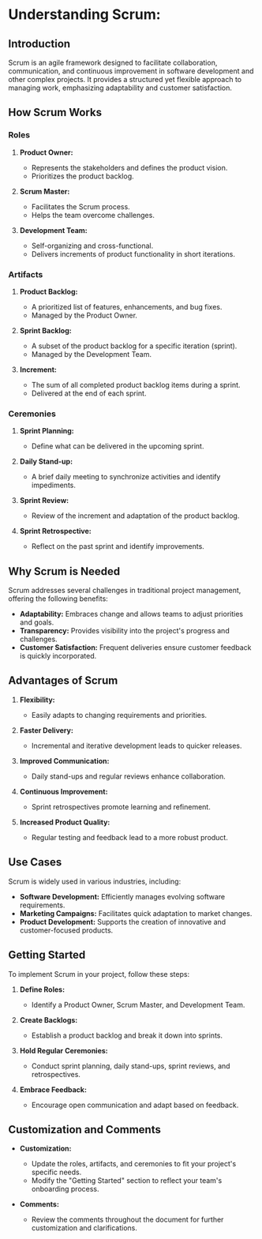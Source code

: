# Understanding Scrum: 

## Introduction

Scrum is an agile framework designed to facilitate collaboration, communication, and continuous improvement in software development and other complex projects. It provides a structured yet flexible approach to managing work, emphasizing adaptability and customer satisfaction.

## How Scrum Works

### Roles

1. **Product Owner:**
    - Represents the stakeholders and defines the product vision.
    - Prioritizes the product backlog.

2. **Scrum Master:**
    - Facilitates the Scrum process.
    - Helps the team overcome challenges.

3. **Development Team:**
    - Self-organizing and cross-functional.
    - Delivers increments of product functionality in short iterations.

### Artifacts

1. **Product Backlog:**
    - A prioritized list of features, enhancements, and bug fixes.
    - Managed by the Product Owner.

2. **Sprint Backlog:**
    - A subset of the product backlog for a specific iteration (sprint).
    - Managed by the Development Team.

3. **Increment:**
    - The sum of all completed product backlog items during a sprint.
    - Delivered at the end of each sprint.

### Ceremonies

1. **Sprint Planning:**
    - Define what can be delivered in the upcoming sprint.

2. **Daily Stand-up:**
    - A brief daily meeting to synchronize activities and identify impediments.

3. **Sprint Review:**
    - Review of the increment and adaptation of the product backlog.

4. **Sprint Retrospective:**
    - Reflect on the past sprint and identify improvements.

## Why Scrum is Needed

Scrum addresses several challenges in traditional project management, offering the following benefits:

- **Adaptability:** Embraces change and allows teams to adjust priorities and goals.
- **Transparency:** Provides visibility into the project's progress and challenges.
- **Customer Satisfaction:** Frequent deliveries ensure customer feedback is quickly incorporated.

## Advantages of Scrum

1. **Flexibility:**
    - Easily adapts to changing requirements and priorities.

2. **Faster Delivery:**
    - Incremental and iterative development leads to quicker releases.

3. **Improved Communication:**
    - Daily stand-ups and regular reviews enhance collaboration.

4. **Continuous Improvement:**
    - Sprint retrospectives promote learning and refinement.

5. **Increased Product Quality:**
    - Regular testing and feedback lead to a more robust product.

## Use Cases

Scrum is widely used in various industries, including:

- **Software Development:** Efficiently manages evolving software requirements.
- **Marketing Campaigns:** Facilitates quick adaptation to market changes.
- **Product Development:** Supports the creation of innovative and customer-focused products.

## Getting Started

To implement Scrum in your project, follow these steps:

1. **Define Roles:**
    - Identify a Product Owner, Scrum Master, and Development Team.

2. **Create Backlogs:**
    - Establish a product backlog and break it down into sprints.

3. **Hold Regular Ceremonies:**
    - Conduct sprint planning, daily stand-ups, sprint reviews, and retrospectives.

4. **Embrace Feedback:**
    - Encourage open communication and adapt based on feedback.

## Customization and Comments

- **Customization:**
    - Update the roles, artifacts, and ceremonies to fit your project's specific needs.
    - Modify the "Getting Started" section to reflect your team's onboarding process.

- **Comments:**
    - Review the comments throughout the document for further customization and clarifications.


